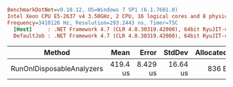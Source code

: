 ``` ini

BenchmarkDotNet=v0.10.12, OS=Windows 7 SP1 (6.1.7601.0)
Intel Xeon CPU E5-2637 v4 3.50GHz, 2 CPU, 16 logical cores and 8 physical cores
Frequency=3410126 Hz, Resolution=293.2443 ns, Timer=TSC
  [Host]     : .NET Framework 4.7 (CLR 4.0.30319.42000), 64bit RyuJIT-v4.7.2558.0
  DefaultJob : .NET Framework 4.7 (CLR 4.0.30319.42000), 64bit RyuJIT-v4.7.2558.0


```
|                    Method |     Mean |    Error |   StdDev | Allocated |
|-------------------------- |---------:|---------:|---------:|----------:|
| RunOnIDisposableAnalyzers | 419.4 us | 8.429 us | 16.64 us |     836 B |
